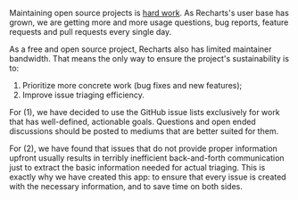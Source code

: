 Maintaining open source projects is <a href="https://nolanlawson.com/2017/03/05/what-it-feels-like-to-be-an-open-source-maintainer/" target="_blank">hard work</a>. As Recharts's user base has grown, we are getting more and more usage questions, bug reports, feature requests and pull requests every single day.

As a free and open source project, Recharts also has limited maintainer bandwidth. That means the only way to ensure the project's sustainability is to:

1. Prioritize more concrete work (bug fixes and new features);
2. Improve issue triaging efficiency.

For (1), we have decided to use the GitHub issue lists exclusively for work that has well-defined, actionable goals. Questions and open ended discussions should be posted to mediums that are better suited for them.

For (2), we have found that issues that do not provide proper information upfront usually results in terribly inefficient back-and-forth communication just to extract the basic information needed for actual triaging. This is exactly why we have created this app: to ensure that every issue is created with the necessary information, and to save time on both sides.
